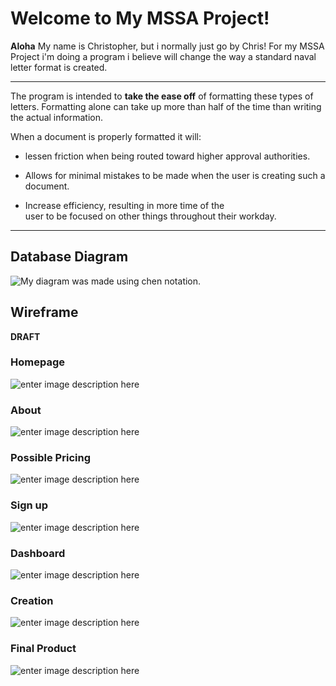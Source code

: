 # Welcome to My MSSA Project!

**Aloha** My name is Christopher, but i normally just go by Chris! For my MSSA Project i'm doing a program i believe will change the way a standard naval letter format is created.

---
The program is intended to **take the ease off** of formatting these types of letters. Formatting alone can take up more than half of the time than writing the actual information.

When a document is properly formatted it will:

 - lessen friction when being routed toward higher approval authorities.
 
 - Allows for minimal mistakes to be made when the user is creating such
   a document.
   
 - Increase efficiency, resulting in more time of the  
   user to be focused on other things throughout their workday.
---
## Database Diagram

![My diagram was made using chen notation.](https://lh3.googleusercontent.com/uC1-LAUvgGRABQPEp6Mx2HLHaCQqXH4O-CHndfoelTdFGQL6sU4aiQnrot52DVxp4Q3PZ4pgyhKL)

## Wireframe
**DRAFT**
### Homepage
![enter image description here](https://lh3.googleusercontent.com/_xoMzr_K3PY8TrAsLA44YVwTvtA72puchr8FnLqQX7B0H1L1-_1gK1JIzzSMW1QzFx0JSYq08a_x "Homepage")
### About
![enter image description here](https://lh3.googleusercontent.com/wh1KrRTkMJjP6xZDKm59RhuXth91BtdbnmGARzt5F-mSXj_60lepi0q-latmwAV_rdi5m4-POUyC)
### Possible Pricing
![enter image description here](https://lh3.googleusercontent.com/CL08hoY4WgtWxQsinZL8hZKiDwueT1pKlLTPoSHscERKiKgSuCYN_si4i4YAaY8ryZnECCnaSfEP)
### Sign up
![enter image description here](https://lh3.googleusercontent.com/bvfrEfJTY4sbcg63nuhHHvgRvQVLBg6kwigJBPsktJqk08cBHWP-V9E17hqxlVSLe23u8lQGHRrR)
### Dashboard
![enter image description here](https://lh3.googleusercontent.com/-FGfxIaUC-n8m1l1Pqik6dK0ntBLXAax3xKnyw5WwkgvFVi86W5640uqCEoXaXjyd9ubiVblg4iZ)
### Creation
![enter image description here](https://lh3.googleusercontent.com/Srij3yEFYGMYiWrxn7i3Bh3OxXNK-tFej_qg6-MEla64Zz2thhzSshLVqVLrB9qSDWODCFm7frlD)
### Final Product
![enter image description here](https://lh3.googleusercontent.com/YGMHhpASnF-CShoHI4tKN8r45ixdX9ax0INdP2w7qvnizGL6etK6pPltpmLO0XjI9rZygyzxAn99)
